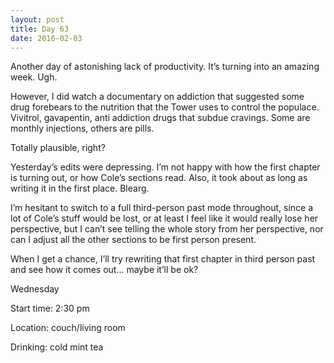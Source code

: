 ```yaml
---
layout: post
title: Day 63
date: 2016-02-03
---
```


Another day of astonishing lack of productivity. It’s turning into an amazing week. Ugh. 

However, I did watch a documentary on addiction that suggested some drug forebears to the nutrition that the Tower uses to control the populace. Vivitrol, gavapentin, anti addiction drugs that subdue cravings. Some are monthly injections, others are pills. 

Totally plausible, right? 

Yesterday’s edits were depressing. I’m not happy with how the first chapter is turning out, or how Cole’s sections read. Also, it took about as long as writing it in the first place. Blearg. 

I’m hesitant to switch to a full third-person past mode throughout, since a lot of Cole’s stuff would be lost, or at least I feel like it would really lose her perspective, but I can’t see telling the whole story from her perspective, nor can I adjust all the other sections to be first person present. 

When I get a chance, I’ll try rewriting that first chapter in third person past and see how it comes out… maybe it’ll be ok?


Wednesday

Start time: 2:30 pm

Location: couch/living room

Drinking: cold mint tea
